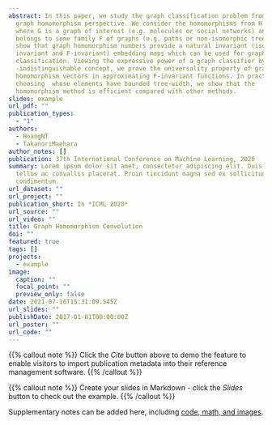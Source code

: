 ```yaml
---
abstract: In this paper, we study the graph classification problem from the
  graph homomorphism perspective. We consider the homomorphisms from H to G,
  where G is a graph of interest (e.g. molecules or social networks) and H
  belongs to some family F of graphs (e.g. paths or non-isomorphic trees). We
  show that graph homomorphism numbers provide a natural invariant (isomorphism
  invariant and F-invariant) embedding maps which can be used for graph
  classification. Viewing the expressive power of a graph classifier by the
  -indistinguishable concept, we prove the universality property of graph
  homomorphism vectors in approximating F-invariant functions. In practice, by
  choosing  whose elements have bounded tree-width, we show that the
  homomorphism method is efficient compared with other methods.
slides: example
url_pdf: ""
publication_types:
  - "1"
authors:
  - HoangNT
  - TakanoriMaehara
author_notes: []
publication: 37th International Conference on Machine Learning, 2020
summary: Lorem ipsum dolor sit amet, consectetur adipiscing elit. Duis posuere
  tellus ac convallis placerat. Proin tincidunt magna sed ex sollicitudin
  condimentum.
url_dataset: ""
url_project: ""
publication_short: In *ICML 2020*
url_source: ""
url_video: ""
title: Graph Homomorphism Convolution
doi: ""
featured: true
tags: []
projects:
  - example
image:
  caption: ""
  focal_point: ""
  preview_only: false
date: 2021-07-16T15:31:09.545Z
url_slides: ""
publishDate: 2017-01-01T00:00:00Z
url_poster: ""
url_code: ""
---
```


{{% callout note %}}
Click the *Cite* button above to demo the feature to enable visitors to import publication metadata into their reference management software.
{{% /callout %}}

{{% callout note %}}
Create your slides in Markdown - click the *Slides* button to check out the example.
{{% /callout %}}

Supplementary notes can be added here, including [code, math, and images](https://wowchemy.com/docs/writing-markdown-latex/).
